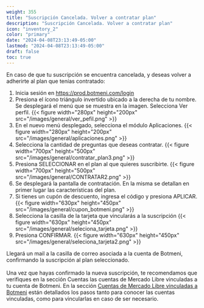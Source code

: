 ```yaml
---
weight: 355
title: "Suscripción Cancelada. Volver a contratar plan"
description: "Suscripción Cancelada. Volver a contratar plan"
icon: "inventory_2"
color: "primary"
date: "2024-04-08T23:13:49-05:00"
lastmod: "2024-04-08T23:13:49-05:00"
draft: false
toc: true
---
```

En caso de que tu suscripción se encuentra cancelada, y deseas volver a adherirte al plan que tenías contratado:
1. Inicia sesión en <https://prod.botmeni.com/login>
2. Presiona el ícono triángulo invertido ubicado a la derecha de tu nombre. Se desplegará el menú que se muestra en la imagen. Selecciona Ver perfil.
{{< figure width="280px" height="200px" src="/images/general/ver_pefil.png" >}}
3. En el nuevo menú desplegado, selecciona el módulo Aplicaciones.
{{< figure width="280px" height="200px" src="/images/general/aplicaciones.png" >}}
4. Selecciona la cantidad de preguntas que deseas contratar. 
{{< figure width="700px" height="500px" src="/images/general/contratar_plan3.png" >}}
5. Presiona SELECCIONAR en el plan al que quieres suscribirte.
{{< figure width="700px" height="500px" src="/images/general/CONTRATAR2.png" >}}
5. Se desplegará la pantalla de contratación. En la misma se detallan en primer lugar las características del plan.
6. Si tienes un cupón de descuento, ingresa el código y presiona APLICAR.
{{< figure width="630px" height="450px" src="/images/general/cupon_botmeni.png" >}}
7. Selecciona la casilla de la tarjeta que vincularás a la suscripción
{{< figure width="630px" height="450px" src="/images/general/seleciona_tarjeta.png" >}}
8. Presiona CONFIRMAR.
{{< figure width="630px" height="450px" src="/images/general/seleciona_tarjeta2.png" >}}

Llegará un mail a la casilla de correo asociada a la cuenta de Botmeni, confirmando la suscripción al plan seleccionado.<br></br>
Una vez que hayas confirmado la nueva suscripción, te recomendamos que verifiques en la sección Cuentas las cuentas de Mercado Libre vinculadas a tu cuenta de Botmeni. En la sección [Cuentas de Mercado Libre vinculadas a Botmeni](../../Personaliza_tu_cuenta_de_botmeni/Cuentas_de_Mercado_Libre/Cuentas_ML.md) están detallados los pasos tanto para conocer las cuentas vinculadas, como para vincularlas en caso de ser necesario.<br></br>
<br></br>
